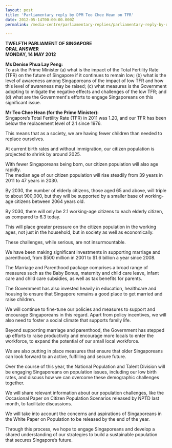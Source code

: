 ```yaml
---
layout: post
title: 'Parliamentary reply by DPM Teo Chee Hean on TFR'
date: 2012-05-14T00:00:00.000Z
permalink: /media-centre/parliamentary-replies/parliamentary-reply-by-dpm-teo-chee-hean-on-tfr

---
```



**TWELFTH PARLIAMENT OF SINGAPORE  
ORAL ANSWER  
MONDAY, 14 MAY 2012**
              
**Ms Denise Phua Lay Peng:**  
To ask the Prime Minister (a) what is the impact of the Total Fertility Rate (TFR) on the future of Singapore if it continues to remain low; (b) what is the level of awareness among Singaporeans of the impact of low TFR and how this level of awareness may be raised; (c) what measures is the Government adopting to mitigate the negative effects and challenges of the low TFR; and (d) what are the Government's efforts to engage Singaporeans on this significant issue.

**Mr Teo Chee Hean (for the Prime Minister):**  
Singapore’s Total Fertility Rate (TFR) in 2011 was 1.20, and our TFR has been below the replacement level of 2.1 since 1976.

This means that as a society, we are having fewer children than needed to replace ourselves.

At current birth rates and without immigration, our citizen population is projected to shrink by around 2025.

With fewer Singaporeans being born, our citizen population will also age rapidly.  
The median age of our citizen population will rise steadily from 39 years in 2011 to 47 years in 2030.

By 2030, the number of elderly citizens, those aged 65 and above, will triple to about 900,000, but they will be supported by a smaller base of working-age citizens between 2064 years old.

By 2030, there will only be 2.1 working-age citizens to each elderly citizen, as compared to 6.3 today.

This will place greater pressure on the citizen population in the working ages, not just in the household, but in society as well as economically.

These challenges, while serious, are not insurmountable.

We have been making significant investments in supporting marriage and parenthood, from $500 million in 2001 to $1.6 billion a year since 2008.

The Marriage and Parenthood package comprises a broad range of measures such as the Baby Bonus, maternity and child care leave, infant care and child care subsidies, as well as tax benefits for parents.

The Government has also invested heavily in education, healthcare and housing to ensure that Singapore remains a good place to get married and raise children.

We will continue to fine-tune our policies and measures to support and encourage Singaporeans in this regard. Apart from policy incentives, we will also need to foster a social climate that supports family life.

Beyond supporting marriage and parenthood, the Government has stepped up efforts to raise productivity and encourage more locals to enter the workforce, to expand the potential of our small local workforce.

We are also putting in place measures that ensure that older Singaporeans can look forward to an active, fulfilling and secure future.

Over the course of this year, the National Population and Talent Division will be engaging Singaporeans on population issues, including our low birth rates, and discuss how we can overcome these demographic challenges together.

We will share relevant information about our population challenges, like the Occasional Paper on Citizen Population Scenarios released by NPTD last month, to facilitate discussions.

We will take into account the concerns and aspirations of Singaporeans in the White Paper on Population to be released by the end of the year.

Through this process, we hope to engage Singaporeans and develop a shared understanding of our strategies to build a sustainable population that secures Singapore’s future.



